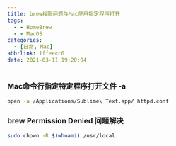 ```yaml
---
title: brew权限问题与Mac使用指定程序打开
tags:
  - - HomeBrew
  - - MacOS
categories:
  - [日常, Mac]
abbrlink: 1ffeecc0
date: 2021-03-11 19:20:04
---
```


### Mac命令行指定特定程序打开文件 -a

```bash
open -a /Applications/Sublime\ Text.app/ httpd.conf
```



### brew **Permission Denied** 问题解决

```bash
sudo chown -R $(whoami) /usr/local
```

